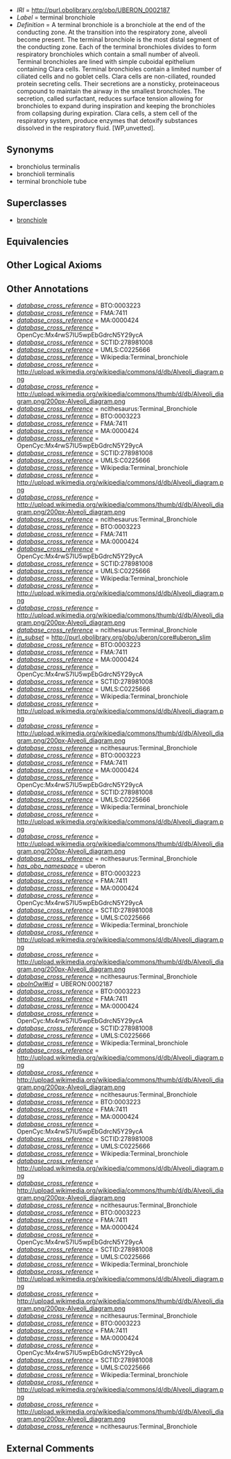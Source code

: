  * *IRI* = http://purl.obolibrary.org/obo/UBERON_0002187
 * *Label* = terminal bronchiole
 * *Definition* = A terminal bronchiole is a bronchiole at the end of the conducting zone. At the transition into the respiratory zone, alveoli become present. The terminal bronchiole is the most distal segment of the conducting zone. Each of the terminal bronchioles divides to form respiratory bronchioles which contain a small number of alveoli. Terminal bronchioles are lined with simple cuboidal epithelium containing Clara cells. Terminal bronchioles contain a limited number of ciliated cells and no goblet cells. Clara cells are non-ciliated, rounded protein secreting cells. Their secretions are a nonsticky, proteinaceous compound to maintain the airway in the smallest bronchioles. The secretion, called surfactant, reduces surface tension allowing for bronchioles to expand during inspiration and keeping the bronchioles from collapsing during expiration. Clara cells, a stem cell of the respiratory system, produce enzymes that detoxify substances dissolved in the respiratory fluid. [WP,unvetted].

## Synonyms

 * bronchiolus terminalis
 * bronchioli terminalis
 * terminal bronchiole tube

## Superclasses

 * [bronchiole](../../UBERON/86/UBERON_0002186.md)

## Equivalencies


## Other Logical Axioms


## Other Annotations

 * *[database_cross_reference](../../ef/oboInOwl#hasDbXref.md)* = BTO:0003223
 * *[database_cross_reference](../../ef/oboInOwl#hasDbXref.md)* = FMA:7411
 * *[database_cross_reference](../../ef/oboInOwl#hasDbXref.md)* = MA:0000424
 * *[database_cross_reference](../../ef/oboInOwl#hasDbXref.md)* = OpenCyc:Mx4rwS7IU5wpEbGdrcN5Y29ycA
 * *[database_cross_reference](../../ef/oboInOwl#hasDbXref.md)* = SCTID:278981008
 * *[database_cross_reference](../../ef/oboInOwl#hasDbXref.md)* = UMLS:C0225666
 * *[database_cross_reference](../../ef/oboInOwl#hasDbXref.md)* = Wikipedia:Terminal_bronchiole
 * *[database_cross_reference](../../ef/oboInOwl#hasDbXref.md)* = http://upload.wikimedia.org/wikipedia/commons/d/db/Alveoli_diagram.png
 * *[database_cross_reference](../../ef/oboInOwl#hasDbXref.md)* = http://upload.wikimedia.org/wikipedia/commons/thumb/d/db/Alveoli_diagram.png/200px-Alveoli_diagram.png
 * *[database_cross_reference](../../ef/oboInOwl#hasDbXref.md)* = ncithesaurus:Terminal_Bronchiole
 * *[database_cross_reference](../../ef/oboInOwl#hasDbXref.md)* = BTO:0003223
 * *[database_cross_reference](../../ef/oboInOwl#hasDbXref.md)* = FMA:7411
 * *[database_cross_reference](../../ef/oboInOwl#hasDbXref.md)* = MA:0000424
 * *[database_cross_reference](../../ef/oboInOwl#hasDbXref.md)* = OpenCyc:Mx4rwS7IU5wpEbGdrcN5Y29ycA
 * *[database_cross_reference](../../ef/oboInOwl#hasDbXref.md)* = SCTID:278981008
 * *[database_cross_reference](../../ef/oboInOwl#hasDbXref.md)* = UMLS:C0225666
 * *[database_cross_reference](../../ef/oboInOwl#hasDbXref.md)* = Wikipedia:Terminal_bronchiole
 * *[database_cross_reference](../../ef/oboInOwl#hasDbXref.md)* = http://upload.wikimedia.org/wikipedia/commons/d/db/Alveoli_diagram.png
 * *[database_cross_reference](../../ef/oboInOwl#hasDbXref.md)* = http://upload.wikimedia.org/wikipedia/commons/thumb/d/db/Alveoli_diagram.png/200px-Alveoli_diagram.png
 * *[database_cross_reference](../../ef/oboInOwl#hasDbXref.md)* = ncithesaurus:Terminal_Bronchiole
 * *[database_cross_reference](../../ef/oboInOwl#hasDbXref.md)* = BTO:0003223
 * *[database_cross_reference](../../ef/oboInOwl#hasDbXref.md)* = FMA:7411
 * *[database_cross_reference](../../ef/oboInOwl#hasDbXref.md)* = MA:0000424
 * *[database_cross_reference](../../ef/oboInOwl#hasDbXref.md)* = OpenCyc:Mx4rwS7IU5wpEbGdrcN5Y29ycA
 * *[database_cross_reference](../../ef/oboInOwl#hasDbXref.md)* = SCTID:278981008
 * *[database_cross_reference](../../ef/oboInOwl#hasDbXref.md)* = UMLS:C0225666
 * *[database_cross_reference](../../ef/oboInOwl#hasDbXref.md)* = Wikipedia:Terminal_bronchiole
 * *[database_cross_reference](../../ef/oboInOwl#hasDbXref.md)* = http://upload.wikimedia.org/wikipedia/commons/d/db/Alveoli_diagram.png
 * *[database_cross_reference](../../ef/oboInOwl#hasDbXref.md)* = http://upload.wikimedia.org/wikipedia/commons/thumb/d/db/Alveoli_diagram.png/200px-Alveoli_diagram.png
 * *[database_cross_reference](../../ef/oboInOwl#hasDbXref.md)* = ncithesaurus:Terminal_Bronchiole
 * *[in_subset](../../et/oboInOwl#inSubset.md)* = http://purl.obolibrary.org/obo/uberon/core#uberon_slim
 * *[database_cross_reference](../../ef/oboInOwl#hasDbXref.md)* = BTO:0003223
 * *[database_cross_reference](../../ef/oboInOwl#hasDbXref.md)* = FMA:7411
 * *[database_cross_reference](../../ef/oboInOwl#hasDbXref.md)* = MA:0000424
 * *[database_cross_reference](../../ef/oboInOwl#hasDbXref.md)* = OpenCyc:Mx4rwS7IU5wpEbGdrcN5Y29ycA
 * *[database_cross_reference](../../ef/oboInOwl#hasDbXref.md)* = SCTID:278981008
 * *[database_cross_reference](../../ef/oboInOwl#hasDbXref.md)* = UMLS:C0225666
 * *[database_cross_reference](../../ef/oboInOwl#hasDbXref.md)* = Wikipedia:Terminal_bronchiole
 * *[database_cross_reference](../../ef/oboInOwl#hasDbXref.md)* = http://upload.wikimedia.org/wikipedia/commons/d/db/Alveoli_diagram.png
 * *[database_cross_reference](../../ef/oboInOwl#hasDbXref.md)* = http://upload.wikimedia.org/wikipedia/commons/thumb/d/db/Alveoli_diagram.png/200px-Alveoli_diagram.png
 * *[database_cross_reference](../../ef/oboInOwl#hasDbXref.md)* = ncithesaurus:Terminal_Bronchiole
 * *[database_cross_reference](../../ef/oboInOwl#hasDbXref.md)* = BTO:0003223
 * *[database_cross_reference](../../ef/oboInOwl#hasDbXref.md)* = FMA:7411
 * *[database_cross_reference](../../ef/oboInOwl#hasDbXref.md)* = MA:0000424
 * *[database_cross_reference](../../ef/oboInOwl#hasDbXref.md)* = OpenCyc:Mx4rwS7IU5wpEbGdrcN5Y29ycA
 * *[database_cross_reference](../../ef/oboInOwl#hasDbXref.md)* = SCTID:278981008
 * *[database_cross_reference](../../ef/oboInOwl#hasDbXref.md)* = UMLS:C0225666
 * *[database_cross_reference](../../ef/oboInOwl#hasDbXref.md)* = Wikipedia:Terminal_bronchiole
 * *[database_cross_reference](../../ef/oboInOwl#hasDbXref.md)* = http://upload.wikimedia.org/wikipedia/commons/d/db/Alveoli_diagram.png
 * *[database_cross_reference](../../ef/oboInOwl#hasDbXref.md)* = http://upload.wikimedia.org/wikipedia/commons/thumb/d/db/Alveoli_diagram.png/200px-Alveoli_diagram.png
 * *[database_cross_reference](../../ef/oboInOwl#hasDbXref.md)* = ncithesaurus:Terminal_Bronchiole
 * *[has_obo_namespace](../../ce/oboInOwl#hasOBONamespace.md)* = uberon
 * *[database_cross_reference](../../ef/oboInOwl#hasDbXref.md)* = BTO:0003223
 * *[database_cross_reference](../../ef/oboInOwl#hasDbXref.md)* = FMA:7411
 * *[database_cross_reference](../../ef/oboInOwl#hasDbXref.md)* = MA:0000424
 * *[database_cross_reference](../../ef/oboInOwl#hasDbXref.md)* = OpenCyc:Mx4rwS7IU5wpEbGdrcN5Y29ycA
 * *[database_cross_reference](../../ef/oboInOwl#hasDbXref.md)* = SCTID:278981008
 * *[database_cross_reference](../../ef/oboInOwl#hasDbXref.md)* = UMLS:C0225666
 * *[database_cross_reference](../../ef/oboInOwl#hasDbXref.md)* = Wikipedia:Terminal_bronchiole
 * *[database_cross_reference](../../ef/oboInOwl#hasDbXref.md)* = http://upload.wikimedia.org/wikipedia/commons/d/db/Alveoli_diagram.png
 * *[database_cross_reference](../../ef/oboInOwl#hasDbXref.md)* = http://upload.wikimedia.org/wikipedia/commons/thumb/d/db/Alveoli_diagram.png/200px-Alveoli_diagram.png
 * *[database_cross_reference](../../ef/oboInOwl#hasDbXref.md)* = ncithesaurus:Terminal_Bronchiole
 * *[oboInOwl#id](../../id/oboInOwl#id.md)* = UBERON:0002187
 * *[database_cross_reference](../../ef/oboInOwl#hasDbXref.md)* = BTO:0003223
 * *[database_cross_reference](../../ef/oboInOwl#hasDbXref.md)* = FMA:7411
 * *[database_cross_reference](../../ef/oboInOwl#hasDbXref.md)* = MA:0000424
 * *[database_cross_reference](../../ef/oboInOwl#hasDbXref.md)* = OpenCyc:Mx4rwS7IU5wpEbGdrcN5Y29ycA
 * *[database_cross_reference](../../ef/oboInOwl#hasDbXref.md)* = SCTID:278981008
 * *[database_cross_reference](../../ef/oboInOwl#hasDbXref.md)* = UMLS:C0225666
 * *[database_cross_reference](../../ef/oboInOwl#hasDbXref.md)* = Wikipedia:Terminal_bronchiole
 * *[database_cross_reference](../../ef/oboInOwl#hasDbXref.md)* = http://upload.wikimedia.org/wikipedia/commons/d/db/Alveoli_diagram.png
 * *[database_cross_reference](../../ef/oboInOwl#hasDbXref.md)* = http://upload.wikimedia.org/wikipedia/commons/thumb/d/db/Alveoli_diagram.png/200px-Alveoli_diagram.png
 * *[database_cross_reference](../../ef/oboInOwl#hasDbXref.md)* = ncithesaurus:Terminal_Bronchiole
 * *[database_cross_reference](../../ef/oboInOwl#hasDbXref.md)* = BTO:0003223
 * *[database_cross_reference](../../ef/oboInOwl#hasDbXref.md)* = FMA:7411
 * *[database_cross_reference](../../ef/oboInOwl#hasDbXref.md)* = MA:0000424
 * *[database_cross_reference](../../ef/oboInOwl#hasDbXref.md)* = OpenCyc:Mx4rwS7IU5wpEbGdrcN5Y29ycA
 * *[database_cross_reference](../../ef/oboInOwl#hasDbXref.md)* = SCTID:278981008
 * *[database_cross_reference](../../ef/oboInOwl#hasDbXref.md)* = UMLS:C0225666
 * *[database_cross_reference](../../ef/oboInOwl#hasDbXref.md)* = Wikipedia:Terminal_bronchiole
 * *[database_cross_reference](../../ef/oboInOwl#hasDbXref.md)* = http://upload.wikimedia.org/wikipedia/commons/d/db/Alveoli_diagram.png
 * *[database_cross_reference](../../ef/oboInOwl#hasDbXref.md)* = http://upload.wikimedia.org/wikipedia/commons/thumb/d/db/Alveoli_diagram.png/200px-Alveoli_diagram.png
 * *[database_cross_reference](../../ef/oboInOwl#hasDbXref.md)* = ncithesaurus:Terminal_Bronchiole
 * *[database_cross_reference](../../ef/oboInOwl#hasDbXref.md)* = BTO:0003223
 * *[database_cross_reference](../../ef/oboInOwl#hasDbXref.md)* = FMA:7411
 * *[database_cross_reference](../../ef/oboInOwl#hasDbXref.md)* = MA:0000424
 * *[database_cross_reference](../../ef/oboInOwl#hasDbXref.md)* = OpenCyc:Mx4rwS7IU5wpEbGdrcN5Y29ycA
 * *[database_cross_reference](../../ef/oboInOwl#hasDbXref.md)* = SCTID:278981008
 * *[database_cross_reference](../../ef/oboInOwl#hasDbXref.md)* = UMLS:C0225666
 * *[database_cross_reference](../../ef/oboInOwl#hasDbXref.md)* = Wikipedia:Terminal_bronchiole
 * *[database_cross_reference](../../ef/oboInOwl#hasDbXref.md)* = http://upload.wikimedia.org/wikipedia/commons/d/db/Alveoli_diagram.png
 * *[database_cross_reference](../../ef/oboInOwl#hasDbXref.md)* = http://upload.wikimedia.org/wikipedia/commons/thumb/d/db/Alveoli_diagram.png/200px-Alveoli_diagram.png
 * *[database_cross_reference](../../ef/oboInOwl#hasDbXref.md)* = ncithesaurus:Terminal_Bronchiole
 * *[database_cross_reference](../../ef/oboInOwl#hasDbXref.md)* = BTO:0003223
 * *[database_cross_reference](../../ef/oboInOwl#hasDbXref.md)* = FMA:7411
 * *[database_cross_reference](../../ef/oboInOwl#hasDbXref.md)* = MA:0000424
 * *[database_cross_reference](../../ef/oboInOwl#hasDbXref.md)* = OpenCyc:Mx4rwS7IU5wpEbGdrcN5Y29ycA
 * *[database_cross_reference](../../ef/oboInOwl#hasDbXref.md)* = SCTID:278981008
 * *[database_cross_reference](../../ef/oboInOwl#hasDbXref.md)* = UMLS:C0225666
 * *[database_cross_reference](../../ef/oboInOwl#hasDbXref.md)* = Wikipedia:Terminal_bronchiole
 * *[database_cross_reference](../../ef/oboInOwl#hasDbXref.md)* = http://upload.wikimedia.org/wikipedia/commons/d/db/Alveoli_diagram.png
 * *[database_cross_reference](../../ef/oboInOwl#hasDbXref.md)* = http://upload.wikimedia.org/wikipedia/commons/thumb/d/db/Alveoli_diagram.png/200px-Alveoli_diagram.png
 * *[database_cross_reference](../../ef/oboInOwl#hasDbXref.md)* = ncithesaurus:Terminal_Bronchiole

## External Comments

